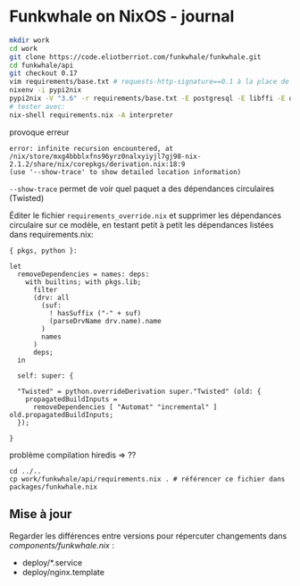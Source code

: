 # Funkwhale on NixOS - journal

```bash
mkdir work
cd work 
git clone https://code.eliotberriot.com/funkwhale/funkwhale.git
cd funkwhale/api
git checkout 0.17
vim requirements/base.txt # requests-http-signature==0.1 à la place de git+https://github.com/EliotBerriot/requests-http-signature.git@signature-header-support
nixenv -i pypi2nix
pypi2nix -V "3.6" -r requirements/base.txt -E postgresql -E libffi -E openssl -E openldap -E cyrus_sasl -E "pkgconfig libjpeg openjpeg zlib libtiff freetype lcms2 libwebp tcl"
# tester avec:
nix-shell requirements.nix -A interpreter

```
provoque erreur 
```
error: infinite recursion encountered, at /nix/store/mxg4bbblxfns96yrz0nalxyiyjl7gj98-nix-2.1.2/share/nix/corepkgs/derivation.nix:18:9
(use '--show-trace' to show detailed location information)
```
`--show-trace` permet de voir quel paquet a des dépendances circulaires (Twisted)

Éditer le fichier `requirements_override.nix` et supprimer les dépendances circulaire sur ce modèle, en testant petit à petit les dépendances listées dans requirements.nix:

```
{ pkgs, python }:

let 
  removeDependencies = names: deps:
    with builtins; with pkgs.lib;
      filter
      (drv: all
        (suf:
          ! hasSuffix ("-" + suf)
          (parseDrvName drv.name).name
        )
        names
      )
      deps;
  in 

  self: super: {

  "Twisted" = python.overrideDerivation super."Twisted" (old: {
    propagatedBuildInputs =
      removeDependencies [ "Automat" "incremental" ] old.propagatedBuildInputs;
  });

}
```

problème compilation hiredis => ??

```
cd ../..
cp work/funkwhale/api/requirements.nix . # référencer ce fichier dans packages/funkwhale.nix
```

## Mise à jour

Regarder les différences entre versions pour répercuter changements dans _components/funkwhale.nix_ :
- deploy/*.service
- deploy/nginx.template
